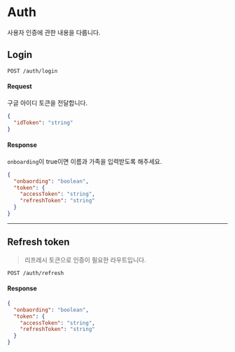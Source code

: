 # Auth

사용자 인증에 관한 내용을 다룹니다.

## Login

```text
POST /auth/login
```

#### Request

구글 아이디 토큰을 전달합니다.

```json
{
  "idToken": "string"
}
```

#### Response

`onboarding`이 true이면 이름과 가족을 입력받도록 해주세요.

```json
{
  "onbaording": "boolean",
  "token": {
    "accessToken": "string",
    "refreshToken": "string"
  }
}
```

---

## Refresh token

> 리프레시 토큰으로 인증이 필요한 라우트입니다.

```text
POST /auth/refresh
```

#### Response

```json
{
  "onbaording": "boolean",
  "token": {
    "accessToken": "string",
    "refreshToken": "string"
  }
}
```
